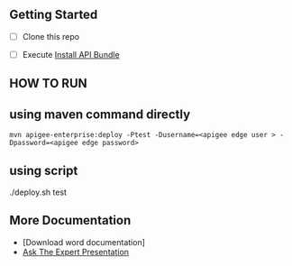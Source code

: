 ## Getting Started
- [ ] Clone this repo
- [ ] Execute [Install API Bundle](https://github.com/apigee/apigee-deploy-maven-plugin/tree/master/samples#using-maven-command-directly)


HOW TO RUN 
-----------

using maven command directly
-----------------------------
```
mvn apigee-enterprise:deploy -Ptest -Dusername=<apigee edge user > -Dpassword=<apigee edge password>
```

using script 
--------------
./deploy.sh  test <apigee edge login>

## More Documentation
* [Download word documentation]
* [Ask The Expert Presentation](https://community.apigee.com/learn/know-ask-expert-and-office-hours)